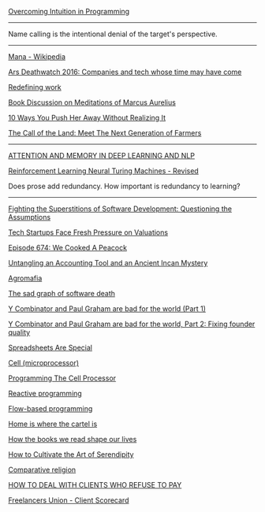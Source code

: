<a href="http://amasad.me/2016/01/03/overcoming-intuition-in-programming/" target="_blank">Overcoming Intuition in Programming</a>

---

Name calling is the intentional denial of the target's perspective.

---

<a href="https://en.wikipedia.org/wiki/Mana" target="_blank">Mana - Wikipedia</a>

<a href="http://arstechnica.com/business/2016/01/ars-deathwatch-2016-companies-and-tech-whose-time-may-have-come/" target="_blank">Ars Deathwatch 2016: Companies and tech whose time may have come</a>

<a href="https://medium.com/@EskoKilpi/redefining-work-447bff8a6547#.w3q41gnln" target="_blank">Redefining work</a>

<a href="http://www.c-span.org/video/?173488-1/book-discussion-meditations-marcus-aurelius" target="_blank">Book Discussion on Meditations of Marcus Aurelius</a>

<a href="http://goodmenproject.com/featured-content/10-ways-push-away-without-realizing-hesaid/" target="_blank">10 Ways You Push Her Away Without Realizing It</a>

<a href="http://video.nationalgeographic.com/video/short-film-showcase/the-call-of-the-land-meet-the-next-generation-of-farmers" target="_blank">The Call of the Land: Meet The Next Generation of Farmers</a>

---

<a href="http://www.wildml.com/2016/01/attention-and-memory-in-deep-learning-and-nlp/" target="_blank">ATTENTION AND MEMORY IN DEEP LEARNING AND NLP</a>

<a href="http://arxiv.org/abs/1505.00521" target="_blank">Reinforcement Learning Neural Turing Machines - Revised</a>

Does prose add redundancy. How important is redundancy to learning?

---

<a href="http://www.cio.com/article/2373826/careers-staffing/fighting-the-superstitions-of-software-development--questioning-the-assumptions.html" target="_blank">Fighting the Superstitions of Software Development: Questioning the Assumptions</a>

<a href="http://www.wsj.com/articles/tech-startups-face-fresh-pressure-on-valuations-1451817991?=e2fb" target="_blank">Tech Startups Face Fresh Pressure on Valuations</a>

<a href="http://www.npr.org/sections/money/2016/01/01/461504972/episode-674-we-cooked-a-peacock" target="_blank">Episode 674: We Cooked A Peacock</a>

<a href="http://www.nytimes.com/2016/01/03/world/americas/untangling-an-accounting-tool-and-an-ancient-incan-mystery.html" target="_blank">Untangling an Accounting Tool and an Ancient Incan Mystery</a>

<a href="http://www.cbsnews.com/news/60-minutes-agromafia-food-fraud/" target="_blank">Agromafia</a>

<a href="http://tinyletter.com/programming-beyond-practices/letters/the-sad-graph-of-software-death" target="_blank">The sad graph of software death</a>

<a href="https://michaelochurch.wordpress.com/2015/11/06/y-combinator-and-paul-graham-are-bad-for-the-world-part-1/" target="_blank">Y Combinator and Paul Graham are bad for the world (Part 1)</a>

<a href="https://michaelochurch.wordpress.com/2015/11/12/y-combinator-and-paul-graham-are-bad-for-the-world-part-2-fixing-founder-quality/?utm_content=buffer6f4ab&utm_medium=social&utm_source=linkedin.com&utm_campaign=buffer" target="_blank">Y Combinator and Paul Graham are bad for the world, Part 2: Fixing founder quality</a>

<a href="http://www.i-programmer.info/professional-programmer/i-programmer/1452-spreadsheets-are-special.html" target="_blank">Spreadsheets Are Special</a>

<a href="https://en.wikipedia.org/wiki/Cell_(microprocessor)" target="_blank">Cell (microprocessor)</a>

<a href="http://www.blachford.info/computer/articles/CellProgramming1.html" target="_blank">Programming The Cell Processor</a>

<a href="https://en.wikipedia.org/wiki/Reactive_programming" target="_blank">Reactive programming</a>

<a href="https://en.wikipedia.org/wiki/Flow-based_programming" target="_blank">Flow-based programming</a>

<a href="http://www.interfluidity.com/v2/6287.html" target="_blank">Home is where the cartel is</a>

<a href="http://www.independent.co.uk/arts-entertainment/books/features/how-the-books-we-read-shape-our-lives-a6794581.html" target="_blank">How the books we read shape our lives</a>

<a href="http://www.nytimes.com/2016/01/03/opinion/how-to-cultivate-the-art-of-serendipity.html?smid=fb-nytopinion&smtyp=cur&_r=1" target="_blank">How to Cultivate the Art of Serendipity</a>

<a href="https://en.wikipedia.org/wiki/Comparative_religion" target="_blank">Comparative religion</a>

<a href="http://socialtriggers.com/clients-wont-pay/" target="_blank">HOW TO DEAL WITH CLIENTS WHO REFUSE TO PAY</a>

<a href="https://www.freelancersunion.org/client-scorecard/" target="_blank">Freelancers Union - Client Scorecard</a>
